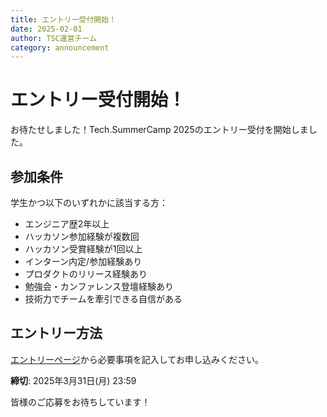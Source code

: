 ```yaml
---
title: エントリー受付開始！
date: 2025-02-01
author: TSC運営チーム
category: announcement
---
```


# エントリー受付開始！

お待たせしました！Tech.SummerCamp 2025のエントリー受付を開始しました。

## 参加条件

学生かつ以下のいずれかに該当する方：

- エンジニア歴2年以上
- ハッカソン参加経験が複数回
- ハッカソン受賞経験が1回以上
- インターン内定/参加経験あり
- プロダクトのリリース経験あり
- 勉強会・カンファレンス登壇経験あり
- 技術力でチームを牽引できる自信がある

## エントリー方法

[エントリーページ](/2025/entry)から必要事項を記入してお申し込みください。

**締切**: 2025年3月31日(月) 23:59

皆様のご応募をお待ちしています！